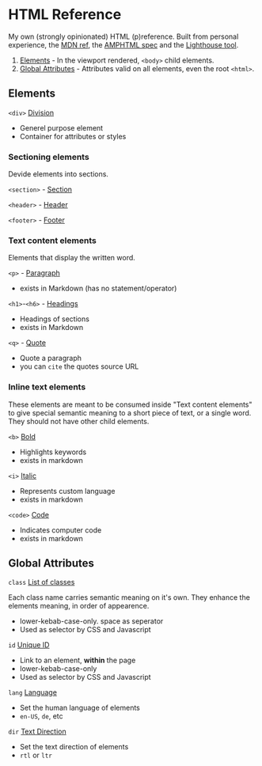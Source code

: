 # HTML Reference

My own (strongly opinionated) HTML (p)reference. Built from personal experience, the [MDN ref](https://developer.mozilla.org/en-US/docs/Web/HTML/Reference), the [AMPHTML spec](https://amp.dev/documentation/guides-and-tutorials/learn/spec/amphtml/) and the [Lighthouse tool](https://github.com/GoogleChrome/lighthouse#readme).

1. [Elements](#elements) - In the viewport rendered, `<body>` child elements.
2. [Global Attributes](#global-attributes) - Attributes valid on all elements, even the root `<html>`.

## Elements

`<div>` [Division](https://developer.mozilla.org/en-US/docs/Web/HTML/Element/div)

- Generel purpose element
- Container for attributes or styles

### Sectioning elements

Devide elements into sections.

`<section>` - [Section](https://developer.mozilla.org/en-US/docs/Web/HTML/Element/section)

`<header>` - [Header](https://developer.mozilla.org/en-US/docs/Web/HTML/Element/header)

`<footer>` - [Footer](https://developer.mozilla.org/en-US/docs/Web/HTML/Element/footer)

### Text content elements

Elements that display the written word.

`<p>` - [Paragraph](https://developer.mozilla.org/en-US/docs/Web/HTML/Element/p)

- exists in Markdown (has no statement/operator)

`<h1>`-`<h6>` - [Headings](https://developer.mozilla.org/en-US/docs/Web/HTML/Element/Heading_Elements)

- Headings of sections
- exists in Markdown

`<q>` - [Quote](https://developer.mozilla.org/en-US/docs/Web/HTML/Element/q)

- Quote a paragraph
- you can `cite` the quotes source URL

### Inline text elements

These elements are meant to be consumed inside "Text content elements" to give special semantic meaning to a short piece of text, or a single word. They should not have other child elements.

`<b>` [Bold](https://developer.mozilla.org/en-US/docs/Web/HTML/Element/b)

- Highlights keywords
- exists in markdown

`<i>` [Italic](https://developer.mozilla.org/en-US/docs/Web/HTML/Element/i)

- Represents custom language
- exists in markdown

`<code>` [Code](https://developer.mozilla.org/en-US/docs/Web/HTML/Element/code)

- Indicates computer code
- exists in markdown

## Global Attributes

`class` [List of classes](https://developer.mozilla.org/en-US/docs/Web/HTML/Global_attributes/class)

Each class name carries semantic meaning on it's own. They enhance the elements meaning, in order of appearence.

- lower-kebab-case-only. space as seperator
- Used as selector by CSS and Javascript

`id` [Unique ID](https://developer.mozilla.org/en-US/docs/Web/HTML/Global_attributes/id)

- Link to an element, **within** the page
- lower-kebab-case-only
- Used as selector by CSS and Javascript

`lang` [Language](https://developer.mozilla.org/en-US/docs/Web/HTML/Global_attributes/lang)

- Set the human language of elements
- `en-US`, `de`, etc

`dir` [Text Direction](https://developer.mozilla.org/en-US/docs/Web/HTML/Global_attributes/dir)

- Set the text direction of elements
- `rtl` or `ltr`
